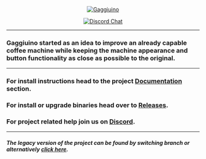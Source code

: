 <div align="center">

[![Gaggiuino](/images/GAGGIUINO_LOGO_transp.png)](https://gaggiuino.github.io/#/)
  
[![Discord Chat](https://img.shields.io/discord/890339612441063494)](https://discord.gg/eJTDJA3xfh "Join Discord Help Chat")
</div>


---
### Gaggiuino started as an idea to improve an already capable coffee machine while keeping the machine appearance and button functionality as close as possible to the original.
---

### For install instructions head to the project [Documentation](https://gaggiuino.github.io/#/) section.

### For install or upgrade binaries head over to [Releases](https://github.com/Zer0-bit/gaggiuino/releases).

### For project related help join us on [Discord](https://discord.gg/gaggiuino).

---
##### The legacy version of the project can be found by switching branch or alternatively [click here](https://github.com/Zer0-bit/gaggiuino/tree/release/stm32-blackpill).

</div>